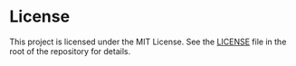 # License

This project is licensed under the MIT License.  See the [LICENSE](../LICENSE) file in the root of the repository for details.
